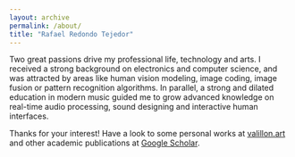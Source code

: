 ```yaml
---
layout: archive
permalink: /about/
title: "Rafael Redondo Tejedor"
---
```


Two great passions drive my professional life, technology and arts. I received a strong background on electronics and computer science, and was attracted by areas like human vision modeling, image coding, image fusion or pattern recognition algorithms. In parallel, a strong and dilated education in modern music guided me to grow advanced knowledge on real-time audio processing, sound designing and interactive human interfaces.

Thanks for your interest!
Have a look to some personal works at [valillon.art](http://valillon.art) and other academic publications at [Google Scholar](http://scholar.google.es/citations?user=QKaQVQkAAAAJ&hl=es&oi=ao).